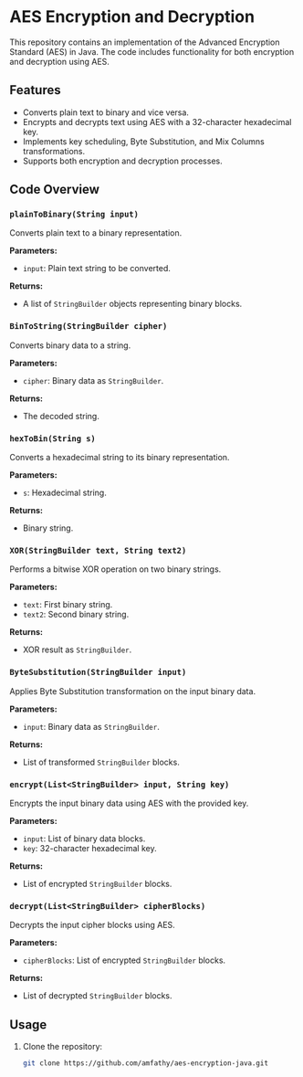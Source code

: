 # AES Encryption and Decryption

This repository contains an implementation of the Advanced Encryption Standard (AES) in Java. The code includes functionality for both encryption and decryption using AES. 

## Features

- Converts plain text to binary and vice versa.
- Encrypts and decrypts text using AES with a 32-character hexadecimal key.
- Implements key scheduling, Byte Substitution, and Mix Columns transformations.
- Supports both encryption and decryption processes.

## Code Overview

### `plainToBinary(String input)`

Converts plain text to a binary representation.

**Parameters:**
- `input`: Plain text string to be converted.

**Returns:**
- A list of `StringBuilder` objects representing binary blocks.

### `BinToString(StringBuilder cipher)`

Converts binary data to a string.

**Parameters:**
- `cipher`: Binary data as `StringBuilder`.

**Returns:**
- The decoded string.

### `hexToBin(String s)`

Converts a hexadecimal string to its binary representation.

**Parameters:**
- `s`: Hexadecimal string.

**Returns:**
- Binary string.

### `XOR(StringBuilder text, String text2)`

Performs a bitwise XOR operation on two binary strings.

**Parameters:**
- `text`: First binary string.
- `text2`: Second binary string.

**Returns:**
- XOR result as `StringBuilder`.

### `ByteSubstitution(StringBuilder input)`

Applies Byte Substitution transformation on the input binary data.

**Parameters:**
- `input`: Binary data as `StringBuilder`.

**Returns:**
- List of transformed `StringBuilder` blocks.

### `encrypt(List<StringBuilder> input, String key)`

Encrypts the input binary data using AES with the provided key.

**Parameters:**
- `input`: List of binary data blocks.
- `key`: 32-character hexadecimal key.

**Returns:**
- List of encrypted `StringBuilder` blocks.

### `decrypt(List<StringBuilder> cipherBlocks)`

Decrypts the input cipher blocks using AES.

**Parameters:**
- `cipherBlocks`: List of encrypted `StringBuilder` blocks.

**Returns:**
- List of decrypted `StringBuilder` blocks.

## Usage

1. Clone the repository:
   ```sh
   git clone https://github.com/amfathy/aes-encryption-java.git
